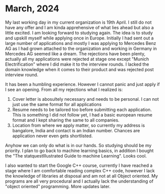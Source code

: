 # March, 2024
My last working day in my current organization is 19th April. I still do not have any offer and I am kinda apprehensive of what lies ahead but also a little excited.
I am looking forward to studying again. The idea is to study and upskill myself while applying once in Europe. Initially I had sent out a large number of applications
and mostly I was applying to Mercedes Benz AG as I had grown attached to the organization and working in Germany in Mercedes AG seemed like a dream. 
The rejections have been plenty, actually all my applications were rejected at stage one except "Munich Electrification" where I did make it to the interview rounds. 
I lacked the domain knowledge when it comes to their product and was rejected post interview round. 

It has been a humbling experience. However I cannot panic and just apply if I see an opening. From all my rejections what I realized is:
  1. Cover letter is abosultely necessary and needs to be personal. I can not just use the same format for all applications
  2. Resume needs to be tailored too before submitting each application. This is something I did not follow yet, I had a basic european resume format and I kept sharing the same to all companies.
  3. Location from where we apply matter, so currently my address is bangalore, India and contact is an Indian number. Chances are application never even gets shortlisted.

Anyhow we can only do what is in our hands. So studying should be my priority. I plan to go back to machine learning basics, in addition I bought the "The statquestIllustrated Guide to machine Learning". Looks cool.

I also wanted to start the Google C++ course, currently I have reached a stage where I am comfortable reading complex C++ code, however I lack the knowledge of libraries at disposal and am not at all Object oriented.
My programs are all very procedural and I actually lack the understanding of "object oriented" programming.
More updates later.


